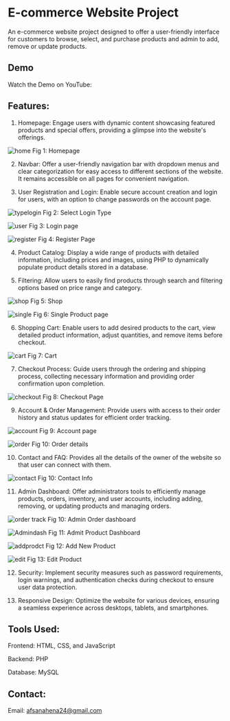 
# E-commerce Website Project 

An e-commerce website project designed to offer a user-friendly interface for customers to browse, select, and purchase products and admin to add, remove or update products.






## Demo

Watch the Demo on YouTube:



## Features:

1. Homepage: Engage users with dynamic content showcasing featured products and special offers, providing a glimpse into the website's offerings.


![home](https://github.com/Afsana2020/ecomwebproject/assets/65228189/6134d170-f99a-464c-b098-690438492819)
Fig 1: Homepage

2. Navbar: Offer a user-friendly navigation bar with dropdown menus and clear categorization for easy access to different sections of the website. It remains accessible on all pages for convenient navigation.

3. User Registration and Login: Enable secure account creation and login for users, with an option to change passwords on the account page.


![typelogin](https://github.com/Afsana2020/ecomwebproject/assets/65228189/0a6baf89-f1df-4cd2-9c02-b5b7b8637f6c)
Fig 2: Select Login Type


![user](https://github.com/Afsana2020/ecomwebproject/assets/65228189/223ecfc8-4479-40e5-b96f-d46dcd85b356)
Fig 3: Login page


![register](https://github.com/Afsana2020/ecomwebproject/assets/65228189/73bed88c-ff18-41c7-ace8-00f96d7a64a9)
Fig 4: Register Page

4. Product Catalog: Display a wide range of products with detailed information, including prices and images, using PHP to dynamically populate product details stored in a database.
  
5. Filtering: Allow users to easily find products through search and filtering options based on price range and category.


![shop](https://github.com/Afsana2020/ecomwebproject/assets/65228189/c6c6dd76-97c3-4a0d-868c-057b2c95d11e)
Fig 5: Shop


![single](https://github.com/Afsana2020/ecomwebproject/assets/65228189/dd5c5ed9-655d-4907-8ff2-c8165c190ce7)
Fig 6: Single Product page


6. Shopping Cart: Enable users to add desired products to the cart, view detailed product information, adjust quantities, and remove items before checkout.


![cart](https://github.com/Afsana2020/ecomwebproject/assets/65228189/181724df-ec3d-43a0-981b-f0c41dc4b009)
Fig 7: Cart


7. Checkout Process: Guide users through the ordering and shipping process, collecting necessary information and providing order confirmation upon completion.


![checkout](https://github.com/Afsana2020/ecomwebproject/assets/65228189/34dd54cd-f271-4ab4-8722-bda551ed246a)
Fig 8: Checkout Page


9. Account & Order Management: Provide users with access to their order history and status updates for efficient order tracking.

![account](https://github.com/Afsana2020/ecomwebproject/assets/65228189/b2d07fd7-ed3c-402b-9f99-769fd446323e)
Fig 9: Account page


![order](https://github.com/Afsana2020/ecomwebproject/assets/65228189/b55ac844-04b7-4a81-83cd-754dccf22381)
Fig 10: Order details


10. Contact and FAQ: Provides all the details of the owner of the website so that user can connect with them.


![contact](https://github.com/Afsana2020/ecomwebproject/assets/65228189/55e43e03-8b7e-40b8-94a9-af4c368bd0a0)
Fig 10: Contact Info


11. Admin Dashboard: Offer administrators tools to efficiently manage products, orders, inventory, and user accounts, including adding, removing, or updating products and managing orders.


![order track](https://github.com/Afsana2020/ecomwebproject/assets/65228189/4d489649-2f08-4a37-a143-309967fedb98)
Fig 10: Admin Order dashboard


![Admindash](https://github.com/Afsana2020/ecomwebproject/assets/65228189/ecb631ac-2ff2-4200-8159-9e435c88db01)
Fig 11: Admit Product Dashboard


![addprodct](https://github.com/Afsana2020/ecomwebproject/assets/65228189/7e112760-663a-4993-b13d-1e828fd8625d)
Fig 12: Add New Product

![edit](https://github.com/Afsana2020/ecomwebproject/assets/65228189/8cb8a96b-64ba-4a4e-a950-7dc985a5a43c)
Fig 13: Edit Product


12. Security: Implement security measures such as password requirements, login warnings, and authentication checks during checkout to ensure user data protection.

13. Responsive Design: Optimize the website for various devices, ensuring a seamless experience across desktops, tablets, and smartphones.

## Tools Used:

Frontend: HTML, CSS, and JavaScript

Backend: PHP

Database: MySQL
## Contact:

Email: afsanahena24@gmail.com
